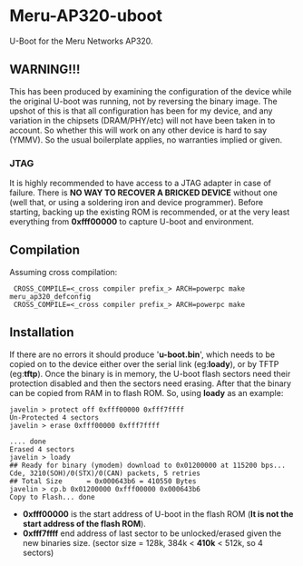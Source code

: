 # Meru-AP320-uboot
U-Boot for the Meru Networks AP320.

## WARNING!!!
This has been produced by examining the configuration of the device while the original U-boot was running, not by reversing the binary image.
The upshot of this is that all configuration has been for my device, and any variation in the chipsets (DRAM/PHY/etc) will not have been taken
in to account. So whether this will work on any other device is hard to say (YMMV). So the usual boilerplate applies, no warranties implied or given.

### JTAG
It is highly recommended to have access to a JTAG adapter in case of failure. There is __NO WAY TO RECOVER A BRICKED DEVICE__ without one (well that,
or using a soldering iron and device programmer). Before starting, backing up the existing ROM is recommended, or at the very least everything from 
__0xfff00000__ to capture U-boot and environment.

## Compilation
Assuming cross compilation:
```
 CROSS_COMPILE=<_cross compiler prefix_> ARCH=powerpc make meru_ap320_defconfig
 CROSS_COMPILE=<_cross compiler prefix_> ARCH=powerpc make
```

## Installation
If there are no errors it should produce '__u-boot.bin__', which needs to be copied on to the device either over the serial link (eg:__loady__),
or by TFTP (eg:__tftp__). Once the binary is in memory, the U-boot flash sectors need their protection disabled and then the sectors need erasing.
After that the binary can be copied from RAM in to flash ROM. So, using __loady__ as an example:

```
javelin > protect off 0xfff00000 0xfff7ffff
Un-Protected 4 sectors
javelin > erase 0xfff00000 0xfff7ffff

.... done
Erased 4 sectors
javelin > loady
## Ready for binary (ymodem) download to 0x01200000 at 115200 bps...
Cde, 3210(SOH)/0(STX)/0(CAN) packets, 5 retries
## Total Size      = 0x000643b6 = 410550 Bytes
javelin > cp.b 0x01200000 0xfff00000 0x000643b6
Copy to Flash... done
```
 - __0xfff00000__ is the start address of U-boot in the flash ROM (__It is not the start address of the flash ROM__).
 - __0xfff7ffff__ end address of last sector to be unlocked/erased given the new binaries size. (sector size = 128k, 384k < __410k__ < 512k, so 4 sectors)
